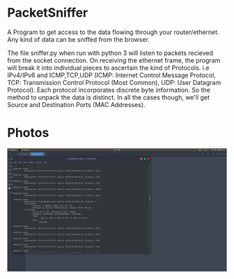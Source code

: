 # PacketSniffer
A Program to get access to the data flowing through your router/ethernet. Any kind of data can be sniffed from the browser.

The file sniffer.py when run with python 3 will listen to packets recieved from the socket connection. On receiving the ethernet frame, the program will break it into individual pieces to ascertain the kind of Protocols. i.e IPv4/IPv6 and ICMP,TCP,UDP (ICMP: Internet Control Message Protocol, TCP: Transmission Control Protocol (Most Common), UDP: User Datagram Protocol). Each protocol incorporates discrete byte information. So the method to unpack the data is distinct. In all the cases though, we'll get Source and Destination Ports (MAC Addresses).

# Photos
![Image 1](https://github.com/zohairajmal/PacketSniffer/blob/master/network.png)
